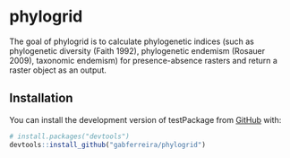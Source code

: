 
# phylogrid

<!-- badges: start -->
<!-- badges: end -->

The goal of phylogrid is to calculate phylogenetic indices (such as phylogenetic diversity (Faith 1992), phylogenetic endemism (Rosauer 2009), taxonomic endemism) for presence-absence rasters and return a raster object as an output.

## Installation

You can install the development version of testPackage from [GitHub](https://github.com/) with:

``` r
# install.packages("devtools")
devtools::install_github("gabferreira/phylogrid")
```


